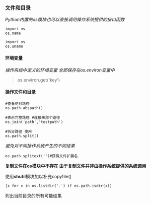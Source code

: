 ### 文件和目录
*Python内置的os模块也可以直接调用操作系统提供的接口函数*
>   
    import os
    os.name

>
    import os
    os.uname

#### 环境变量
*操作系统中定义的环境变量 全部保存在os.environ变量中*
>   os.environ.get('key')

#### 操作文件和目录
>
    #查看绝对路径
    os.path.abspath()
    
    #表示完整路径 #连接来那个路径
    os.join('path','testpath')

    #拆分路径 使用
    os.path.split()

*避免对不同操作系统产生的不同结果*

>
    os.path.splitext('')#获得文件扩展名

**复制文件在os模块中不存在 由于复制文件并非由操作系统提供的系统调用** 

使用**shutil**模块加以补充copyfile()

>
    [x for x in os.listdir('.') if os.path.isdir(x)]
列出当前目录的所有可能结果


    